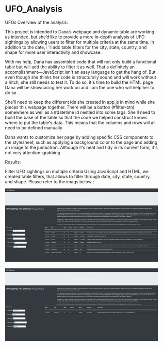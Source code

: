 # UFO_Analysis


UFOs
Overview of the analysis:

This project is intended to Dana’s webpage and dynamic table are working as intended, but she’d like to provide a more in-depth analysis of UFO sightings by allowing users to filter for multiple criteria at the same time. In addition to the date, i ’ll add table filters for the city, state, country, and shape for more user interactivity and showcase .

With my help, Dana has assembled code that will not only build a functional table but will add the ability to filter it as well. That's definitely an accomplishment—JavaScript isn't an easy language to get the hang of. But even though she thinks her code is structurally sound and will work without a hitch, she still needs to test it. To do so, it's time to build the HTML page Dana will be showcasing her work on and i am the one who will help her to do so .

She'll need to keep the different ids she created in app.js in mind while she pieces this webpage together. There will be a button (#filter-btn) somewhere as well as a #datetime id nestled into some tags. She'll need to build the base of the table so that the code we helped construct knows where to put the table's data. This means that the columns and rows will all need to be defined manually.

Dana wants to customize her page by adding specific CSS components to the stylesheet, such as applying a background color to the page and adding an image to the jumbotron. Although it's neat and tidy in its current form, it's not very attention-grabbing.

Results:

Filter UFO sightings on multiple criteria Using JavaScript and HTML, we created table filters, that allows to filter through date, city, state, country, and shape. Please refer to the imags below :

![](https://github.com/Marwan-Takrouri/UFO_Analysis/blob/main/static/Images/filter%20state%20ca.png)
![]()
![]()
![](https://github.com/Marwan-Takrouri/UFO_Analysis/blob/main/static/Images/filter%20state.png)
